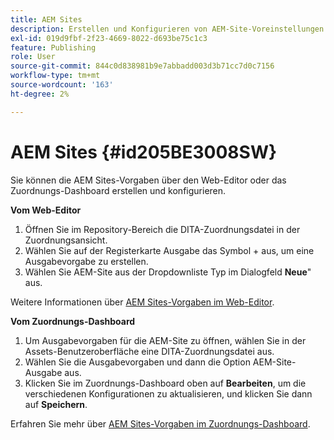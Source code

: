 ```yaml
---
title: AEM Sites
description: Erstellen und Konfigurieren von AEM-Site-Voreinstellungen in AEM Guides. Verwenden Sie die AEM-Site-Unterstützung, um artikelbasierte Ausgaben zu generieren, Verknüpfungsthemen auszugeben, conref zu veröffentlichen und eine Zeichenfolge innerhalb des Inhalts zu suchen.
exl-id: 019d9fbf-2f23-4669-8022-d693be75c1c3
feature: Publishing
role: User
source-git-commit: 844c0d838981b9e7abbadd003d3b71cc7d0c7156
workflow-type: tm+mt
source-wordcount: '163'
ht-degree: 2%

---
```


# AEM Sites {#id205BE3008SW}



Sie können die AEM Sites-Vorgaben über den Web-Editor oder das Zuordnungs-Dashboard erstellen und konfigurieren.

**Vom Web-Editor**

1. Öffnen Sie im Repository-Bereich die DITA-Zuordnungsdatei in der Zuordnungsansicht.
1. Wählen Sie auf der Registerkarte Ausgabe das Symbol + aus, um eine Ausgabevorgabe zu erstellen.
1. Wählen Sie AEM-Site aus der Dropdownliste Typ im Dialogfeld **Neue**&quot; aus.

Weitere Informationen über [AEM Sites-Vorgaben im Web-Editor](generate-output-aem-site-web-editor.md).


**Vom Zuordnungs-Dashboard**


1. Um Ausgabevorgaben für die AEM-Site zu öffnen, wählen Sie in der Assets-Benutzeroberfläche eine DITA-Zuordnungsdatei aus.
1. Wählen Sie die Ausgabevorgaben und dann die Option AEM-Site-Ausgabe aus.
1. Klicken Sie im Zuordnungs-Dashboard oben auf **Bearbeiten**, um die verschiedenen Konfigurationen zu aktualisieren, und klicken Sie dann auf **Speichern**.

Erfahren Sie mehr über [AEM Sites-Vorgaben im Zuordnungs-Dashboard](generate-output-aem-site-map-dashboard.md).
